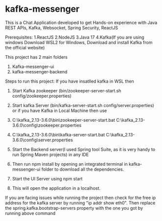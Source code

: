 # kafka-messenger

This is a Chat Application developed to get Hands-on experience with Java REST APIs, Kafka, Websocket, Spring Security, ReactJS

Prerequisites:
  1.ReactJS
  2.NodeJS
  3.Java 17
  4.Kafka(If you are using windows Download WSL2 for Windows, Download and install Kafka from the official website)

This project has 2 main folders
1. Kafka-messenger-ui
2. kafka-messenger-backend
   
Steps to run this project:
If you have insatlled kafka in WSL then
  1. Start Kafka zookeeper (bin/zookeeper-server-start.sh config/zookeeper.properties)
  2. Start kafka Server (bin/kafka-server-start.sh config/server.properties)
or if you have Kafka in Local Machine then use
  1. C:\kafka_2.13-3.6.0\bin\zookeeper-server-start.bat C:\kafka_2.13-3.6.0\config\zookeeper.properties
  2. C:\kafka_2.13-3.6.0\bin\kafka-server-start.bat C:\kafka_2.13-3.6.0\config\server.properties
  
  3. Start the Backend server(I used Spring tool Suite, as it is very handy to run Spring Maven projects) in any IDE
  4. Then run npm install by opening an integrated terminal in kafka-messenger-ui folder to download all the dependencies.
  5. Start the UI Server using npm start
  6. This will open the application in a localhost.

If you are facing issues while running the project then check for the free ip address for the kafka server by running "ip addr show eth0". 
Then replace the spring.kafka.bootstrap-servers property with the one you got by running above command

